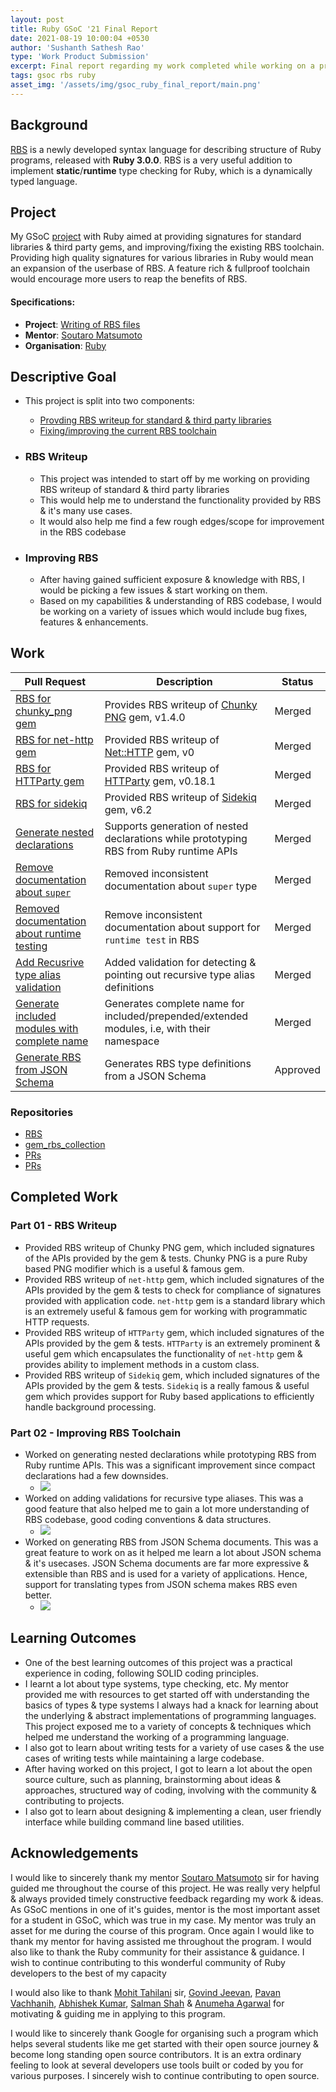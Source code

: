 ```yaml
---
layout: post
title: Ruby GSoC '21 Final Report
date: 2021-08-19 10:00:04 +0530
author: 'Sushanth Sathesh Rao'
type: 'Work Product Submission'
excerpt: Final report regarding my work completed while working on a project with Ruby during the period of GSoC '21
tags: gsoc rbs ruby
asset_img: '/assets/img/gsoc_ruby_final_report/main.png'
---
```


## Background
[RBS](https://github.com/ruby/rbs) is a newly developed syntax language for describing structure of Ruby programs, released with **Ruby 3.0.0**. RBS is a very useful addition to implement __static__/__runtime__ type checking for Ruby, which is a dynamically typed language.

## Project
My GSoC [project](https://summerofcode.withgoogle.com/projects/#5569460552859648) with Ruby aimed at providing signatures for standard libraries & third party gems, and improving/fixing the existing RBS toolchain. Providing high quality signatures for various libraries in Ruby would mean an expansion of the userbase of RBS. A feature rich & fullproof toolchain would encourage more users to reap the benefits of RBS.

#### Specifications:
* __Project__: [Writing of RBS files](https://summerofcode.withgoogle.com/projects/#5569460552859648)
* __Mentor__: [Soutaro Matsumoto](https://github.com/soutaro)
* __Organisation__: [Ruby](https://summerofcode.withgoogle.com/organizations/4697800446574592/)

## Descriptive Goal

* This project is split into two components:
  * [Provding RBS writeup for standard & third party libraries](#RBS-Writeup)
  * [Fixing/improving the current RBS toolchain](#Improving-RBS)

* ### RBS Writeup
  * This project was intended to start off by me working on providing RBS writeup of standard & third party libraries
  * This would help me to understand the functionality provided by RBS & it's many use cases.
  * It would also help me find a few rough edges/scope for improvement in the RBS codebase

* ### Improving RBS
  * After having gained sufficient exposure & knowledge with RBS, I would be picking a few issues & start working on them.
  * Based on my capabilities & understanding of RBS codebase, I would be working on a variety of issues which would include bug fixes, features & enhancements.

## Work
| Pull Request | Description | Status |
|--------------|-------------|--------|
| [RBS for chunky_png gem](https://github.com/ruby/gem_rbs_collection/pull/22)     | Provides RBS writeup of [Chunky PNG](https://github.com/wvanbergen/chunky_png) gem, v1.4.0     | Merged     |
| [RBS for net-http gem](https://github.com/ruby/rbs/pull/686) | Provided RBS writeup of [Net::HTTP](https://github.com/ruby/net-http) gem, v0 | Merged |
| [RBS for HTTParty gem](https://github.com/ruby/gem_rbs_collection/pull/31) | Provided RBS writeup of [HTTParty](https://github.com/jnunemaker/httparty) gem, v0.18.1 | Merged |
| [RBS for sidekiq](https://github.com/ruby/gem_rbs_collection/pull/34) | Provided RBS writeup of [Sidekiq](https://github.com/mperham/sidekiq) gem, v6.2 | Merged |
| [Generate nested declarations](https://github.com/ruby/rbs/pull/700) | Supports generation of nested declarations while prototyping RBS from Ruby runtime APIs | Merged |
| [Remove documentation about `super`](https://github.com/ruby/rbs/pull/716) | Removed inconsistent documentation about `super` type | Merged |
| [Removed documentation about runtime testing](https://github.com/ruby/gem_rbs_collection/pull/41) | Remove inconsistent documentation about support for `runtime test` in RBS | Merged |
| [Add Recusrive type alias validation](https://github.com/ruby/rbs/pull/719) | Added validation for detecting & pointing out recursive type alias definitions | Merged |
| [Generate included modules with complete name](https://github.com/ruby/rbs/pull/731) | Generates complete name for included/prepended/extended modules, i.e, with their namespace | Merged |
| [Generate RBS from JSON Schema](https://github.com/ruby/rbs/pull/730) | Generates RBS type definitions from a JSON Schema | Approved |

### Repositories

* [RBS](https://github.com/ruby/rbs)
* [gem_rbs_collection](https://github.com/ruby/gem_rbs_collection)
* [PRs](https://github.com/ruby/rbs/pulls?q=is%3Apr+author%3Araosush+)
* [PRs](https://github.com/ruby/gem_rbs_collection/pulls?q=is%3Apr+author%3Araosush+)

## Completed Work

### Part 01 - RBS Writeup

* Provided RBS writeup of Chunky PNG gem, which included signatures of the APIs provided by the gem & tests. Chunky PNG is a pure Ruby based PNG modifier which is a useful & famous gem.
* Provided RBS writeup of `net-http` gem, which included signatures of the APIs provided by the gem & tests to check for compliance of signatures provided with application code. `net-http` gem is a standard library which is an extremely useful & famous gem for working with programmatic HTTP requests.
* Provided RBS writeup of `HTTParty` gem, which included signatures of the APIs provided by the gem & tests. `HTTParty` is an extremely prominent & useful gem which encapsulates the functionality of `net-http` gem & provides ability to implement methods in a custom class.
* Provided RBS writeup of `Sidekiq` gem, which included signatures of the APIs provided by the gem & tests. `Sidekiq` is a really famous & useful gem which provides support for Ruby based applications to efficiently handle background processing.

### Part 02 - Improving RBS Toolchain
* Worked on generating nested declarations while prototyping RBS from Ruby runtime APIs. This was a significant improvement since compact declarations had a few downsides.
  * ![](/assets/img/gsoc_ruby_final_report/nested_runtime_prototype.png)
* Worked on adding validations for recursive type aliases. This was a good feature that also helped me to gain a lot more understanding of RBS codebase, good coding conventions & data structures.
  * ![](/assets/img/gsoc_ruby_final_report/recursive_type_alias_validation.png)
* Worked on generating RBS from JSON Schema documents. This was a great feature to work on as it helped me learn a lot about JSON schema & it's usecases. JSON Schema documents are far more expressive & extensible than RBS and is used for a variety of applications. Hence, support for translating types from JSON schema makes RBS even better.
  * ![](/assets/img/gsoc_ruby_final_report/rbs_json_schema.png)

## Learning Outcomes

* One of the best learning outcomes of this project was a practical experience in coding, following SOLID coding principles.
* I learnt a lot about type systems, type checking, etc. My mentor provided me with resources to get started off with understanding the basics of types & type systems I always had a knack for learning about the underlying & abstract implementations of programming languages. This project exposed me to a variety of concepts & techniques which helped me understand the working of a programming language.
* I also got to learn about writing tests for a variety of use cases & the use cases of writing tests while maintaining a large codebase.
* After having worked on this project, I got to learn a lot about the open source culture, such as planning, brainstorming about ideas & approaches, structured way of coding, involving with the community & contributing to projects.
* I also got to learn about designing & implementing a clean, user friendly interface while building command line based utilities.

## Acknowledgements

I would like to sincerely thank my mentor [Soutaro Matsumoto](https://github.com/soutaro) sir for having guided me throughout the course of this project. He was really very helpful & always provided timely constructive feedback regarding my work & ideas. As GSoC mentions in one of it's guides, mentor is the most important asset for a student in GSoC, which was true in my case. My mentor was truly an asset for me during the course of this program. Once again I would like to thank my mentor for having assisted me throughout the program. I would also like to thank the Ruby community for their assistance & guidance. I wish to continue contributing to this wonderful community of Ruby developers to the best of my capacity

I would also like to thank [Mohit Tahilani](https://github.com/mohittahiliani) sir, [Govind Jeevan](https://github.com/govindjeevan), [Pavan Vachhanih](https://github.com/vachhanihpavan), [Abhishek Kumar](https://github.com/abhishekkumar2718), [Salman Shah](https://github.com/mohittahiliani) & [Anumeha Agarwal](https://github.com/anumehaagrawal) for motivating & guiding me in applying to this program.

I would like to sincerely thank Google for organising such a program which helps several students like me get started with their open source journey & become long standing open source contributors. It is an extra ordinary feeling to look at several developers use tools built or coded by you for various purposes. I sincerely wish to continue contributing to open source.